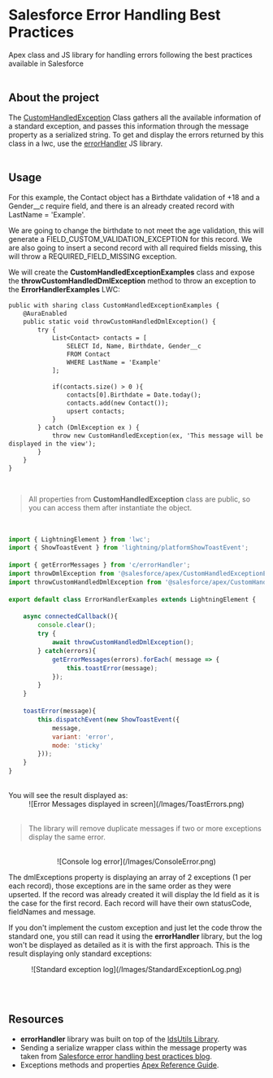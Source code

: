 # Salesforce Error Handling Best Practices

Apex class and JS library for handling errors following the best practices available in Salesforce
<br><br>

## About the project

The [CustomHandledException](classes/CustomHandledException.cls) Class gathers all the available information of a standard exception, and passes this information through the message property as a serialized string. To get and display the errors returned by this class in a lwc, use the [errorHandler](lwc/errorHandler/errorHandler.js) JS library.
<br><br>

## Usage

For this example, the Contact object has a Birthdate validation of +18 and a Gender__c require field, and there is an already created record with LastName = 'Example'.

We are going to change the birthdate to not meet the age validation, this will generate a FIELD_CUSTOM_VALIDATION_EXCEPTION for this record. We are also going to insert a second record with all required fields missing, this will throw a REQUIRED_FIELD_MISSING exception.

We will create the **CustomHandledExceptionExamples** class and expose the **throwCustomHandledDmlException** method to throw an exception to the **ErrorHandlerExamples** LWC:

```Apex
public with sharing class CustomHandledExceptionExamples {
    @AuraEnabled
    public static void throwCustomHandledDmlException() {
        try {
            List<Contact> contacts = [
                SELECT Id, Name, Birthdate, Gender__c 
                FROM Contact 
                WHERE LastName = 'Example'
            ];

            if(contacts.size() > 0 ){
                contacts[0].Birthdate = Date.today();
                contacts.add(new Contact());
                upsert contacts;
            }
        } catch (DmlException ex ) {
            throw new CustomHandledException(ex, 'This message will be displayed in the view');
        }
    }
}
```
<br>

> All properties from **CustomHandledException** class are public, so you can access them after instantiate the object.

<br>

```js
import { LightningElement } from 'lwc';
import { ShowToastEvent } from 'lightning/platformShowToastEvent';

import { getErrorMessages } from 'c/errorHandler';
import throwDmlException from '@salesforce/apex/CustomHandledExceptionExamples.throwDmlException';
import throwCustomHandledDmlException from '@salesforce/apex/CustomHandledExceptionExamples.throwCustomHandledDmlException';

export default class ErrorHandlerExamples extends LightningElement {

    async connectedCallback(){
        console.clear();
        try {
            await throwCustomHandledDmlException();
        } catch(errors){
            getErrorMessages(errors).forEach( message => {
                this.toastError(message);
            });
        }
    }

    toastError(message){
        this.dispatchEvent(new ShowToastEvent({
            message,
            variant: 'error',
            mode: 'sticky'
        }));
    }
}
```

<br>
You will see the result displayed as:

<center>
    ![Error Messages displayed in screen](/Images/ToastErrors.png)
</center>

<br>

> The library will remove duplicate messages if two or more exceptions display the same error.

<br>

<center>
    ![Console log error](/Images/ConsoleError.png)
</center>

The dmlExceptions property is displaying an array of 2 exceptions (1 per each record), those exceptions are in the same order as they were upserted. If the record was
already created it will display the Id field as it is the case for the first record. Each record will have their own statusCode, fieldNames and message.

If you don't implement the custom exception and just let the code throw the standard one, you still can read it using the **errorHandler** library, but the log won't
be displayed as detailed as it is with the first approach. This is the result displaying only standard exceptions:

<center>
    ![Standard exception log](/Images/StandardExceptionLog.png)
</center>

<br><br>

<!-- 
## Recommendations

* Do not implement the CustomHandledException in
<br><br>

## Avoid Doing This

<br><br> -->

## Resources

* **errorHandler** library was built on top of the [ldsUtils Library](https://github.com/trailheadapps/lwc-recipes/blob/main/force-app/main/default/lwc/ldsUtils/ldsUtils.js).
* Sending a serialize wrapper class within the message property was taken from [Salesforce error handling best practices blog](https://developer.salesforce.com/blogs/2017/09/error-handling-best-practices-lightning-apex).
* Exceptions methods and properties [Apex Reference Guide](https://developer.salesforce.com/docs/atlas.en-us.apexref.meta/apexref/apex_classes_exception_methods.htm).

